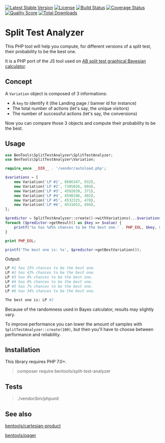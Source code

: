 [![Latest Stable Version](https://poser.pugx.org/bentools/split-test-analyzer/v/stable)](https://packagist.org/packages/bentools/split-test-analyzer)
[![License](https://poser.pugx.org/bentools/split-test-analyzer/license)](https://packagist.org/packages/bentools/split-test-analyzer)
[![Build Status](https://img.shields.io/travis/bpolaszek/split-test-analyzer/master.svg?style=flat-square)](https://travis-ci.org/bpolaszek/split-test-analyzer)
[![Coverage Status](https://coveralls.io/repos/github/bpolaszek/picker/badge.svg?branch=master)](https://coveralls.io/github/bpolaszek/picker?branch=master)
[![Quality Score](https://img.shields.io/scrutinizer/g/bpolaszek/split-test-analyzer.svg?style=flat-square)](https://scrutinizer-ci.com/g/bpolaszek/split-test-analyzer)
[![Total Downloads](https://poser.pugx.org/bentools/split-test-analyzer/downloads)](https://packagist.org/packages/bentools/split-test-analyzer)

# Split Test Analyzer

This PHP tool will help you compute, for different versions of a split test, their probability to be the best one.

It is a PHP port of the JS tool used on [AB split test graphical Bayesian calculator](https://www.peakconversion.com/2012/02/ab-split-test-graphical-calculator/).

Concept
-------

A `Variation` object is composed of 3 informations:

* A `key` to identify it (the Landing page / banner id for instance)
* The total number of actions (let's say, the unique visitors)
* The number of successful actions (let's say, the conversions)

Now you can compare those 3 objects and compute their probability to be the best.

Usage
-----

```php
use BenTools\SplitTestAnalyzer\SplitTestAnalyzer;
use BenTools\SplitTestAnalyzer\Variation;

require_once __DIR__ . '/vendor/autoload.php';

$variations = [
    new Variation('LP #1', 8686347, 932),
    new Variation('LP #2', 7305026, 804),
    new Variation('LP #3', 4592639, 371),
    new Variation('LP #4', 4590186, 402),
    new Variation('LP #5', 4532325, 470),
    new Variation('LP #6', 4531653, 494),
];

$predictor = SplitTestAnalyzer::create()->withVariations(...$variations);
foreach ($predictor->getResult() as $key => $value) {
    printf('%s has %d%% chances to be the best one.' . PHP_EOL, $key, $value);
}

print PHP_EOL;

printf('The best one is: %s', $predictor->getBestVariation());
```

Output:
```bash
LP #1 has 15% chances to be the best one.
LP #2 has 43% chances to be the best one.
LP #3 has 0% chances to be the best one.
LP #4 has 0% chances to be the best one.
LP #5 has 7% chances to be the best one.
LP #6 has 34% chances to be the best one.

The best one is: LP #2
```

Because of the randomness used in Bayes calculator, results may slightly vary.

To improve performance you can lower the amount of samples with `SplitTestAnalyzer::create(100)`, but then you'll have to choose between performance and reliability.


Installation
------------

This library requires PHP 7.0+.

> composer require bentools/split-test-analyzer

Tests
-----

> ./vendor/bin/phpunit


See also
--------

[bentools/cartesian-product](https://github.com/bpolaszek/cartesian-product)

[bentools/pager](https://github.com/bpolaszek/bentools-pager)